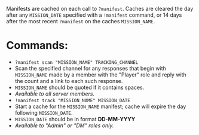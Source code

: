 Manifests are cached on each call to `?manifest`. Caches are cleared the day after any `MISSION_DATE` specified with a `!manifest` command, or 14 days after the most recent `?manifest` on the caches `MISSION_NAME`.

# Commands:
* `?manifest scan "MISSION_NAME" TRACKING_CHANNEL`
 * Scan the specified channel for any responses that begin with `MISSION_NAME` made by a member with the "Player" role  and reply with the count and a link to each such response.
 * `MISSION_NAME` should be quoted if it contains spaces.
 * *Available to all server members.*
* `!manifest track "MISSION_NAME" MISSION_DATE`
 * Start a cache for the `MISSION_NAME` manifest; cache will expire the day following `MISSION_DATE`.
 * `MISSION_DATE` should be in format **DD-MM-YYYY**
 * *Available to "Admin" or "DM" roles only.*
